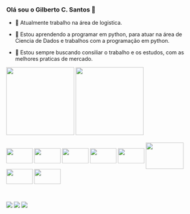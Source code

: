 ### Olá sou o Gilberto C. Santos 👋



- 🔭 Atualmente trabalho na área de logistica.
 
- 🌱 Estou aprendendo a programar em python, para atuar na área de Ciencia de Dados e trabalhos com a programação em python.
 
- 🤔 Estou sempre buscando consiliar o trabalho e os estudos, com as melhores praticas de mercado.


<div>  
  <img height="180em" src="https://github-readme-stats.vercel.app/api?username=scgilberto&theme=great-gatsby&show_icons=true&include_all_commits=true&count_private-true"/>       
  <img height="180em" src="https://github-readme-stats.vercel.app/api/top-langs/?username=scgilberto&layout-compact&langs_count-16&theme=great-gatsby"/>  
</div>
<div style="display: inline_block"><br>
  
  <img align="center" height="40" width="70" src="https://cdn.jsdelivr.net/gh/devicons/devicon/icons/postgresql/postgresql-plain-wordmark.svg" />  
  <img align="center" height="40" width="70" src="https://cdn.jsdelivr.net/gh/devicons/devicon/icons/microsoftsqlserver/microsoftsqlserver-plain-wordmark.svg" />  
  <img align="center" height="40" width="70" src="https://cdn.jsdelivr.net/gh/devicons/devicon/icons/python/python-original-wordmark.svg" /> 
  <img align="center" height="40" width="70" src="https://cdn.jsdelivr.net/gh/devicons/devicon/icons/jupyter/jupyter-original-wordmark.svg" /> 
  <img align="center" height="40" width="70" src="https://cdn.jsdelivr.net/gh/devicons/devicon/icons/vscode/vscode-original-wordmark.svg" />          
  <img align="center" height="70" width="100" src="https://cdn.jsdelivr.net/gh/devicons/devicon/icons/googlecloud/googlecloud-original-wordmark.svg" />
  <img align="center" height="40" width="70" src= "https://cdn.jsdelivr.net/gh/devicons/devicon/icons/html5/html5-original-wordmark.svg" /> 
  <img align="center" height="40" width="70" src="https://cdn.jsdelivr.net/gh/devicons/devicon/icons/css3/css3-original-wordmark.svg" />         
          
  <!--<img align="right" height="80" width="120" src= "https://media.giphy.com/media/aQCCNezRpb9Hq/giphy.gif"> -->
          
</div>

##

<div style="justify-content: space-around"><br>
<img="https://img.shields.io/badge/Gmail-D14836?style=for-the-badge&logo=gmail&logoColor=white" target="_blank">  
<a href="https://www.linkedin.com/in/santosgilberto/" target="_blank"> <img src="https://img.shields.io/badge/LinkedIn-0077B5?style=for-the-badge&logo=linkedin&logoColor=white"></a> 
<a href="mailto:gilbertogcs.santos@gmail.com" target="_blank"><img src= "https://img.shields.io/badge/Gmail-D14836?style=for-the-badge&logo=gmail&logoColor=white"></a>
<a href="https://api.whatsapp.com/send/?phone=5511970663433&text=Ola%21+Gostaria+de+falar+sobre+trabalhos%20com%20Python%20e%20a%20sua%20disponibilidade&type=phone_number&app_absent=0" target="_blank"><img src="https://img.shields.io/badge/WhatsApp-25D366?style=for-the-badge&logo=whatsapp&logoColor=white">
  </a>

</div>
